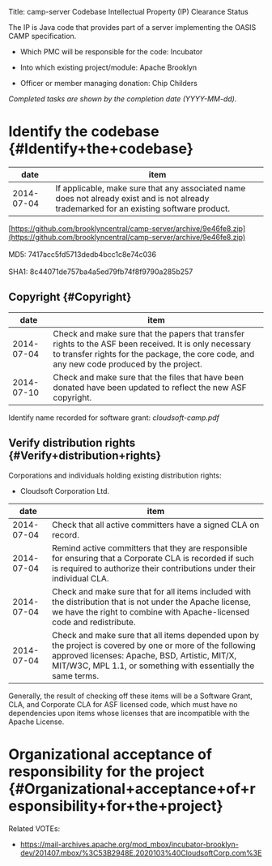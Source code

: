 Title: camp-server Codebase Intellectual Property (IP) Clearance Status


The IP is Java code that provides part of a server implementing the OASIS CAMP specification.



- Which PMC will be responsible for the code: Incubator


- Into which existing project/module: Apache Brooklyn


- Officer or member managing donation: Chip Childers

 _Completed tasks are shown by the completion date (YYYY-MM-dd)._ 


# Identify the codebase {#Identify+the+codebase}

| date | item |
|------|------|
| 2014-07-04 | If applicable, make sure that any associated name does not already exist and is not already trademarked for an existing software product. |

 [https://github.com/brooklyncentral/camp-server/archive/9e46fe8.zip](https://github.com/brooklyncentral/camp-server/archive/9e46fe8.zip) <br></br>MD5: 7417acc5fd5713dedb4bcc1c8e74c036<br></br>SHA1: 8c44071de757ba4a5ed79fb74f8f9790a285b257


## Copyright {#Copyright}

| date | item |
|------|------|
| 2014-07-04 | Check and make sure that the papers that transfer rights to the ASF been received. It is only necessary to transfer rights for the package, the core code, and any new code produced by the project. |
| 2014-07-10 | Check and make sure that the files that have been donated have been updated to reflect the new ASF copyright. |

Identify name recorded for software grant: _cloudsoft-camp.pdf_ 


## Verify distribution rights {#Verify+distribution+rights}

Corporations and individuals holding existing distribution rights:



- Cloudsoft Corporation Ltd.

| date | item |
|------|------|
| 2014-07-04 | Check that all active committers have a signed CLA on record. |
| 2014-07-04 | Remind active committers that they are responsible for ensuring that a Corporate CLA is recorded if such is required to authorize their contributions under their individual CLA. |
| 2014-07-04 | Check and make sure that for all items included with the distribution that is not under the Apache license, we have the right to combine with Apache-licensed code and redistribute. |
| 2014-07-04 | Check and make sure that all items depended upon by the project is covered by one or more of the following approved licenses: Apache, BSD, Artistic, MIT/X, MIT/W3C, MPL 1.1, or something with essentially the same terms. |

Generally, the result of checking off these items will be a Software Grant, CLA, and Corporate CLA for ASF licensed code, which must have no dependencies upon items whose licenses that are incompatible with the Apache License.


# Organizational acceptance of responsibility for the project {#Organizational+acceptance+of+responsibility+for+the+project}

Related VOTEs:



- https://mail-archives.apache.org/mod_mbox/incubator-brooklyn-dev/201407.mbox/%3C53B2948E.2020103%40CloudsoftCorp.com%3E
